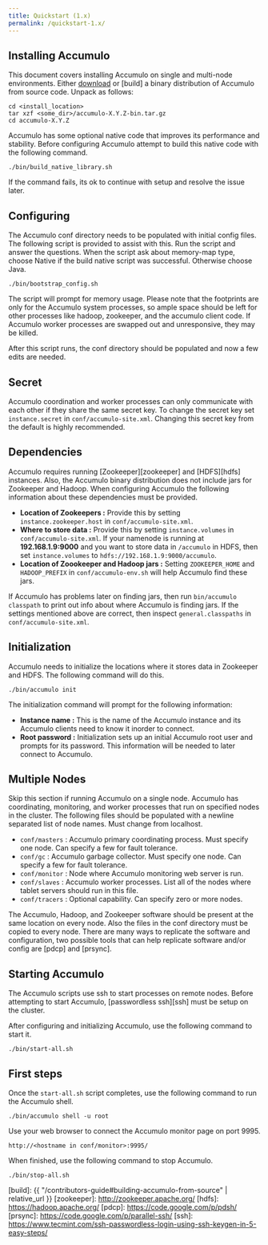 ```yaml
---
title: Quickstart (1.x)
permalink: /quickstart-1.x/
---
```


## Installing Accumulo

This document covers installing Accumulo on single and multi-node environments. Either [download] or [build] a binary distribution of Accumulo from source code. Unpack as follows:

```
cd <install_location>
tar xzf <some_dir>/accumulo-X.Y.Z-bin.tar.gz
cd accumulo-X.Y.Z
```

Accumulo has some optional native code that improves its performance and stability. Before configuring Accumulo attempt to build this native code with the following command.

```
./bin/build_native_library.sh
```

If the command fails, its ok to continue with setup and resolve the issue later.

## Configuring

The Accumulo conf directory needs to be populated with initial config files. The following script is provided to assist with this. Run the script and answer the questions. When the script ask about memory-map type, choose Native if the build native script was successful. Otherwise choose Java.

```
./bin/bootstrap_config.sh
```

The script will prompt for memory usage. Please note that the footprints are only for the Accumulo system processes, so ample space should be left for other processes like hadoop, zookeeper, and the accumulo client code. If Accumulo worker processes are swapped out and unresponsive, they may be killed.

After this script runs, the conf directory should be populated and now a few edits are needed.

## Secret

Accumulo coordination and worker processes can only communicate with each other if they share the same secret key. To change the secret key set `instance.secret` in `conf/accumulo-site.xml`. Changing this secret key from the default is highly recommended.

## Dependencies

Accumulo requires running [Zookeeper][zookeeper] and [HDFS][hdfs] instances. Also, the Accumulo binary distribution does not include jars for Zookeeper and Hadoop. When configuring Accumulo the following information about these dependencies must be provided.

- **Location of Zookeepers :** Provide this by setting `instance.zookeeper.host` in `conf/accumulo-site.xml`.
- **Where to store data :** Provide this by setting `instance.volumes` in `conf/accumulo-site.xml`. If your namenode is running at __192.168.1.9:9000__ and you want to store data in `/accumulo` in HDFS, then set `instance.volumes` to `hdfs://192.168.1.9:9000/accumulo`.
- **Location of Zoookeeper and Hadoop jars :** Setting `ZOOKEEPER_HOME` and `HADOOP_PREFIX` in `conf/accumulo-env.sh` will help Accumulo find these jars.

If Accumulo has problems later on finding jars, then run `bin/accumulo classpath` to print out info about where Accumulo is finding jars. If the settings mentioned above are correct, then inspect `general.classpaths` in `conf/accumulo-site.xml`.

## Initialization

Accumulo needs to initialize the locations where it stores data in Zookeeper and HDFS. The following command will do this.

```./bin/accumulo init```

The initialization command will prompt for the following information:

- **Instance name :** This is the name of the Accumulo instance and its Accumulo clients need to know it inorder to connect.
- **Root password :** Initialization sets up an initial Accumulo root user and prompts for its password. This information will be needed to later connect to Accumulo.

## Multiple Nodes

Skip this section if running Accumulo on a single node. Accumulo has coordinating, monitoring, and worker processes that run on specified nodes in the cluster. The following files should be populated with a newline separated list of node names. Must change from localhost.

- `conf/masters` : Accumulo primary coordinating process. Must specify one node. Can specify a few for fault tolerance.
- `conf/gc` : Accumulo garbage collector. Must specify one node. Can specify a few for fault tolerance.
- `conf/monitor` : Node where Accumulo monitoring web server is run.
- `conf/slaves` : Accumulo worker processes. List all of the nodes where tablet servers should run in this file.
- `conf/tracers` : Optional capability. Can specify zero or more nodes.

The Accumulo, Hadoop, and Zookeeper software should be present at the same location on every node. Also the files in the conf directory must be copied to every node. There are many ways to replicate the software and configuration, two possible tools that can help replicate software and/or config are [pdcp] and [prsync].

## Starting Accumulo

The Accumulo scripts use ssh to start processes on remote nodes. Before attempting to start Accumulo, [passwordless ssh][ssh] must be setup on the cluster.

After configuring and initializing Accumulo, use the following command to start it.

```./bin/start-all.sh```

## First steps

Once the `start-all.sh` script completes, use the following command to run the Accumulo shell.

```./bin/accumulo shell -u root```

Use your web browser to connect the Accumulo monitor page on port 9995.

```http://<hostname in conf/monitor>:9995/```

When finished, use the following command to stop Accumulo.

```./bin/stop-all.sh```



[download]: http://accumulo.apache.org/downloads/
[build]: {{ "/contributors-guide#building-accumulo-from-source" | relative_url }}
[zookeeper]: http://zookeeper.apache.org/
[hdfs]: https://hadoop.apache.org/
[pdcp]: https://code.google.com/p/pdsh/
[prsync]: https://code.google.com/p/parallel-ssh/
[ssh]: https://www.tecmint.com/ssh-passwordless-login-using-ssh-keygen-in-5-easy-steps/


